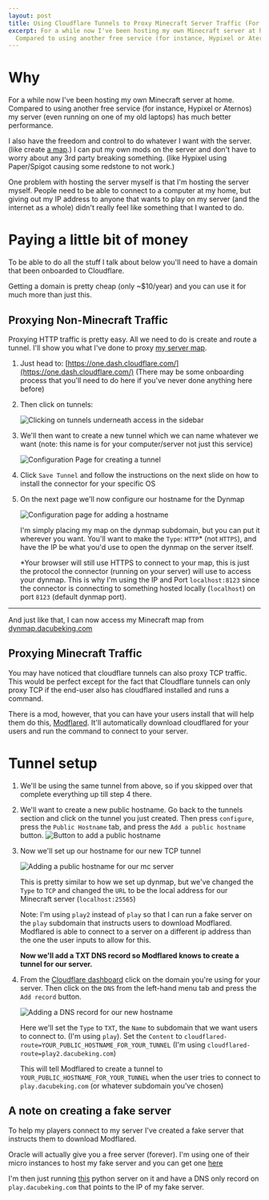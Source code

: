 ```yaml
---
layout: post
title: Using Cloudflare Tunnels to Proxy Minecraft Server Traffic (For Free!)
excerpt: For a while now I've been hosting my own Minecraft server at home.
  Compared to using another free service (for instance, Hypixel or Aternos) my server (even running on one of my old laptops) has much better performance. 
---
```


# Why
For a while now I've been hosting my own Minecraft server at home. 
Compared to using another free service (for instance, Hypixel or Aternos) my server (even running on one of my old laptops) has much better performance. 

I also have the freedom and control to do whatever I want with the server. (like create [a map](https://dynmap.dacubeking.com).)
I can put my own mods on the server and don't have to worry about any 3rd party breaking something. (like Hypixel using Paper/Spigot causing some redstone to not work.)

One problem with hosting the server myself is that I'm hosting the server myself. People need to be able to connect to a computer at my home, but giving out my IP address to anyone that wants to 
play on my server (and the internet as a whole) didn't really feel like something that I wanted to do.

# Paying a little bit of money
To be able to do all the stuff I talk about below you'll need to have a domain that been onboarded to Cloudflare.

Getting a domain is pretty cheap (only ~$10/year) and you can use it for much more than just this.

## Proxying Non-Minecraft Traffic
Proxying HTTP traffic is pretty easy. All we need to do is create and route a tunnel. I'll show you what I've done to proxy [my server map](https://dynmap.dacubeking.com).

1. Just head to: [https://one.dash.cloudflare.com/](https://one.dash.cloudflare.com/) (There may be some onboarding process that you'll need to do here if you've never done anything here before)


2. Then click on tunnels:

    ![Clicking on tunnels underneath access in the sidebar](/assets/Proxying-Minecraft/cf-dash-clicking-tunnels.png)

3. We'll then want to create a new tunnel which we can name whatever we want (note: this name is for your computer/server not just this service)

    ![Configuration Page for creating a tunnel](/assets/Proxying-Minecraft/cf-dash-create-tunnel.png)
4. Click `Save Tunnel` and follow the instructions on the next slide on how to install the connector for your specific OS

5. On the next page we'll now configure our hostname for the Dynmap

    ![Configuration page for adding a hostname](/assets/Proxying-Minecraft/cf-dash-adding-hostname.png)

    I'm simply placing my map on the dynmap subdomain, but you can put it wherever you want. You'll want to make the `Type`: `HTTP`* (not `HTTPS`), and have the IP be what you'd use to open the dynmap on the server itself.

    *Your browser will still use HTTPS to connect to your map, this is just the protocol the connector (running on your server) will use to access your dynmap. 
    This is why I'm using the IP and Port `localhost:8123` since the connector is connecting to something hosted locally (`localhost`) on port `8123` (default dynmap port).

----
And just like that, I can now access my Minecraft map from [dynmap.dacubeking.com](https://dynmap.dacubeking.com)


## Proxying Minecraft Traffic

You may have noticed that cloudflare tunnels can also proxy TCP traffic. 
This would be perfect except for the fact that Cloudflare tunnels can only proxy TCP if the end-user also has cloudflared installed and runs a command.

There is a mod, however, that you can have your users install that will help them do this, [Modflared](https://modrinth.com/mod/modflared). It'll automatically download cloudflared for your users and run the command to connect to your server.


# Tunnel setup
1. We'll be using the same tunnel from above, so if you skipped over that complete everything up till step 4 there.

2. We'll want to create a new public hostname. Go back to the tunnels section and click on the tunnel you just created. Then press `configure`, press the `Public Hostname` tab, and press the `Add a public hostname` button.
    ![Button to add a public hostname](/assets/Proxying-Minecraft/cf-dash-adding-a-public-hostname.png)

3. Now we'll set up our hostname for our new TCP tunnel

    ![Adding a public hostname for our mc server](/assets/Proxying-Minecraft/cf-dash-adding-a-public-hostname-mc.png)

    This is pretty similar to how we set up dynmap, but we've changed the `Type` to `TCP` and changed the `URL` to be the local address for our Minecraft server (`localhost:25565`)

    Note: I'm using `play2` instead of `play` so that I can run a fake server on the `play` subdomain that instructs users to download Modflared. 
    Modflared is able to connect to a server on a different ip address than the one the user inputs to allow for this.

    **Now we'll add a TXT DNS record so Modflared knows to create a tunnel for our server.**

4. From the [Cloudflare dashboard](https://one.dash.cloudflare.com/) click on the domain you're using for your server. 
    Then click on the `DNS` from the left-hand menu tab and press the `Add record` button.
   
    ![Adding a DNS record for our new hostname](/assets/Proxying-Minecraft/cf-dash-create-txt-record.png)

    Here we'll set the `Type` to `TXT`, the `Name` to subdomain that we want users to connect to. (I'm using `play`). 
    Set the `Content` to `cloudflared-route=YOUR_PUBLIC_HOSTNAME_FOR_YOUR_TUNNEL` (I'm using `cloudflared-route=play2.dacubeking.com`)

    This will tell Modflared to create a tunnel to `YOUR_PUBLIC_HOSTNAME_FOR_YOUR_TUNNEL` when the user tries to connect to `play.dacubeking.com` (or whatever subdomain you've chosen)


## A note on creating a fake server
To help my players connect to my server I've created a fake server that instructs them to download Modflared.

Oracle will actually give you a free server (forever). I'm using one of their micro instances to host my fake server and you can get one [here](https://www.oracle.com/cloud/free/)

I'm then just running [this](https://github.com/ZockerSK/FakeMCServer) python server on it and have a DNS only record on `play.dacubeking.com` that points to the IP of my fake server.



